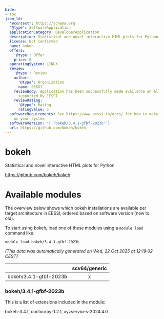 ```yaml
---
hide:
- toc
json_ld:
  '@context': https://schema.org
  '@type': SoftwareApplication
  applicationCategory: DeveloperApplication
  description: Statistical and novel interactive HTML plots for Python
  license: Not confirmed
  name: bokeh
  offers:
    '@type': Offer
    price: 0
  operatingSystem: LINUX
  review:
    '@type': Review
    author:
      '@type': Organization
      name: EESSI
    reviewBody: Application has been successfully made available on all architectures
      supported by EESSI
    reviewRating:
      '@type': Rating
      ratingValue: 5
  softwareRequirements: See https://www.eessi.io/docs/ for how to make EESSI available
    on your system
  softwareVersion: '[''bokeh/3.4.1-gfbf-2023b'']'
  url: https://github.com/bokeh/bokeh
---
```


bokeh
=====


Statistical and novel interactive HTML plots for Python

https://github.com/bokeh/bokeh
# Available modules


The overview below shows which bokeh installations are available per target architecture in EESSI, ordered based on software version (new to old).

To start using bokeh, load one of these modules using a `module load` command like:

```shell
module load bokeh/3.4.1-gfbf-2023b
```

*(This data was automatically generated on Wed, 22 Oct 2025 at 12:19:02 CEST)*

| |scv64/generic|
| :---: | :---: |
|bokeh/3.4.1-gfbf-2023b|x|


### bokeh/3.4.1-gfbf-2023b

This is a list of extensions included in the module:

bokeh-3.4.1, contourpy-1.2.1, xyzservices-2024.4.0